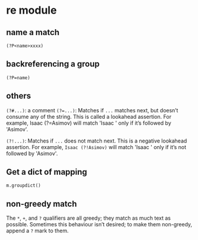 # re module

## name a match

`(?P<name>xxxx)`

## backreferencing a group

`(?P=name)`

## others

`(?#...)`: a comment
`(?=...)`: Matches if `...` matches next, but doesn’t consume any of the string.
    This is called a lookahead assertion. For example, Isaac (?=Asimov) will
    match 'Isaac ' only if it’s followed by 'Asimov'.

`(?!...)`: Matches if `...` does not match next. This is a negative lookahead assertion. For example,
    `Isaac (?!Asimov)` will match 'Isaac ' only if it’s not followed by 'Asimov'.


## Get a dict of mapping

```
m.groupdict()
```

## non-greedy match

The `*`, `+`, and `?` qualifiers are all greedy; they match as much text as possible. 
Sometimes this behaviour isn’t desired; to make them non-greedy, append a `?` mark to
them.
